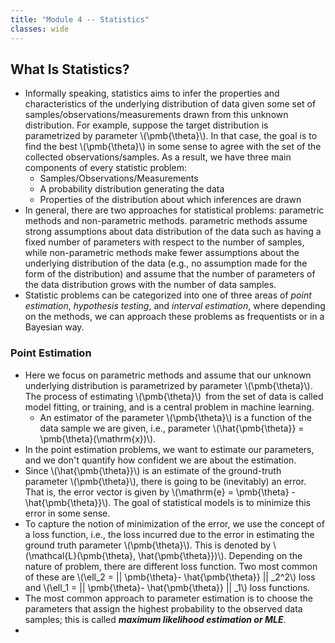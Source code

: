 ```yaml
---
title: "Module 4 -- Statistics"
classes: wide
---
```

## What Is Statistics?
* Informally speaking, statistics aims to infer the properties and characteristics of the underlying distribution of data given some set of samples/observations/measurements drawn from this unknown distribution. For example, suppose the target distribution is parametrized by parameter \\(\pmb{\theta}\\). In that case, the goal is to find the best \\(\pmb{\theta}\\) in some sense to agree with the set of the collected observations/samples. As a result, we have three main components of every statistic problem:
  - Samples/Observations/Measurements
  - A probability distribution generating the data
  - Properties of the distribution about which inferences are drawn
* In general, there are two approaches for statistical problems: parametric methods and non-parametric methods. parametric methods assume strong assumptions about data distribution of the data such as having a fixed number of parameters with respect to the number of samples, while non-parametric methods make fewer assumptions about the underlying distribution of the data (e.g., no assumption made for the form of the distribution) and assume that the number of parameters of the data distribution grows with the number of data samples.
* Statistic problems can be categorized into one of three areas of _point estimation_, _hypothesis testing_, and _interval estimation_, where depending on the methods, we can approach these problems as frequentists or in a Bayesian way.

### Point Estimation
* Here we focus on parametric methods and assume that our unknown underlying distribution is parametrized by parameter \\(\pmb{\theta}\\). The process of estimating \\(\pmb{\theta}\\) from the set of data is called model fitting, or training, and is a central problem in machine learning.
  - An estimator of the parameter \\(\pmb{\theta}\\) is a function of the data sample we are given, i.e., parameter \\(\hat{\pmb{\theta}} = \pmb{\theta}(\mathrm{x})\\).
* In the point estimation problems, we want to estimate our parameters, and we don't quantify how confident we are about the estimation.
* Since \\(\hat{\pmb{\theta}}\\) is an estimate of the ground-truth parameter \\(\pmb{\theta}\\), there is going to be (inevitably) an error. That is, the error vector is given by \\(\mathrm{e} = \pmb{\theta} - \hat{\pmb{\theta}}\\). The goal of statistical models is to minimize this error in some sense.
* To capture the notion of minimization of the error, we use the concept of a loss function, i.e., the loss incurred due to the error in estimating the ground truth parameter \\(\pmb{\theta}\\). This is denoted by \\(\mathcal{L}(\pmb{\theta}, \hat{\pmb{\theta}})\\). Depending on the nature of problem, there are different loss function. Two most common of these are \\(\ell_2 = \|| \pmb{\theta}- \hat{\pmb{\theta}} \|| _2^2\\) loss and \\(\ell_1 = \|| \pmb{\theta}- \hat{\pmb{\theta}} \|| _1\\) loss functions.
* The most common approach to parameter estimation is to choose the parameters that assign the highest probability to the observed data samples; this is called _**maximum likelihood estimation or MLE**_.
* 
